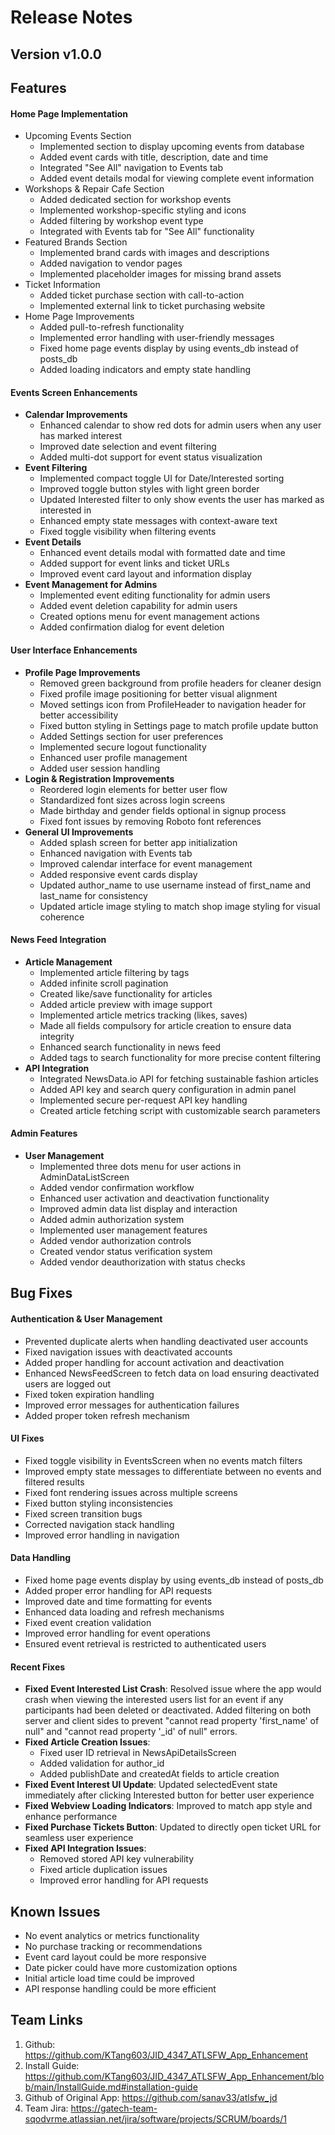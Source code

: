 # Release Notes

## Version v1.0.0

## Features

#### Home Page Implementation
* Upcoming Events Section
  * Implemented section to display upcoming events from database
  * Added event cards with title, description, date and time
  * Integrated "See All" navigation to Events tab
  * Added event details modal for viewing complete event information
* Workshops & Repair Cafe Section
  * Added dedicated section for workshop events
  * Implemented workshop-specific styling and icons
  * Added filtering by workshop event type
  * Integrated with Events tab for "See All" functionality
* Featured Brands Section
  * Implemented brand cards with images and descriptions
  * Added navigation to vendor pages
  * Implemented placeholder images for missing brand assets
* Ticket Information
  * Added ticket purchase section with call-to-action
  * Implemented external link to ticket purchasing website
* Home Page Improvements
  * Added pull-to-refresh functionality
  * Implemented error handling with user-friendly messages
  * Fixed home page events display by using events_db instead of posts_db
  * Added loading indicators and empty state handling

#### Events Screen Enhancements
- **Calendar Improvements**
  - Enhanced calendar to show red dots for admin users when any user has marked interest
  - Improved date selection and event filtering
  - Added multi-dot support for event status visualization
- **Event Filtering**
  - Implemented compact toggle UI for Date/Interested sorting
  - Improved toggle button styles with light green border
  - Updated Interested filter to only show events the user has marked as interested in
  - Enhanced empty state messages with context-aware text
  - Fixed toggle visibility when filtering events
- **Event Details**
  - Enhanced event details modal with formatted date and time
  - Added support for event links and ticket URLs
  - Improved event card layout and information display
- **Event Management for Admins**
  - Implemented event editing functionality for admin users
  - Added event deletion capability for admin users
  - Created options menu for event management actions
  - Added confirmation dialog for event deletion

#### User Interface Enhancements
- **Profile Page Improvements**
  - Removed green background from profile headers for cleaner design
  - Fixed profile image positioning for better visual alignment
  - Moved settings icon from ProfileHeader to navigation header for better accessibility
  - Fixed button styling in Settings page to match profile update button
  - Added Settings section for user preferences
  - Implemented secure logout functionality
  - Enhanced user profile management
  - Added user session handling
- **Login & Registration Improvements**
  - Reordered login elements for better user flow
  - Standardized font sizes across login screens
  - Made birthday and gender fields optional in signup process
  - Fixed font issues by removing Roboto font references
- **General UI Improvements**
  - Added splash screen for better app initialization
  - Enhanced navigation with Events tab
  - Improved calendar interface for event management
  - Added responsive event cards display
  - Updated author_name to use username instead of first_name and last_name for consistency
  - Updated article image styling to match shop image styling for visual coherence

#### News Feed Integration
- **Article Management**
  - Implemented article filtering by tags
  - Added infinite scroll pagination
  - Created like/save functionality for articles
  - Added article preview with image support
  - Implemented article metrics tracking (likes, saves)
  - Made all fields compulsory for article creation to ensure data integrity
  - Enhanced search functionality in news feed
  - Added tags to search functionality for more precise content filtering
- **API Integration**
  - Integrated NewsData.io API for fetching sustainable fashion articles
  - Added API key and search query configuration in admin panel
  - Implemented secure per-request API key handling
  - Created article fetching script with customizable search parameters

#### Admin Features
- **User Management**
  - Implemented three dots menu for user actions in AdminDataListScreen
  - Added vendor confirmation workflow
  - Enhanced user activation and deactivation functionality
  - Improved admin data list display and interaction
  - Added admin authorization system
  - Implemented user management features
  - Added vendor authorization controls
  - Created vendor status verification system
  - Added vendor deauthorization with status checks

## Bug Fixes

#### Authentication & User Management
- Prevented duplicate alerts when handling deactivated user accounts
- Fixed navigation issues with deactivated accounts
- Added proper handling for account activation and deactivation
- Enhanced NewsFeedScreen to fetch data on load ensuring deactivated users are logged out
- Fixed token expiration handling
- Improved error messages for authentication failures
- Added proper token refresh mechanism

#### UI Fixes
- Fixed toggle visibility in EventsScreen when no events match filters
- Improved empty state messages to differentiate between no events and filtered results
- Fixed font rendering issues across multiple screens
- Fixed button styling inconsistencies
- Fixed screen transition bugs
- Corrected navigation stack handling
- Improved error handling in navigation

#### Data Handling
- Fixed home page events display by using events_db instead of posts_db
- Added proper error handling for API requests
- Improved date and time formatting for events
- Enhanced data loading and refresh mechanisms
- Fixed event creation validation
- Improved error handling for event operations
- Ensured event retrieval is restricted to authenticated users

#### Recent Fixes
- **Fixed Event Interested List Crash**: Resolved issue where the app would crash when viewing the interested users list for an event if any participants had been deleted or deactivated. Added filtering on both server and client sides to prevent "cannot read property 'first_name' of null" and "cannot read property '_id' of null" errors.
- **Fixed Article Creation Issues**: 
  - Fixed user ID retrieval in NewsApiDetailsScreen
  - Added validation for author_id
  - Added publishDate and createdAt fields to article creation
- **Fixed Event Interest UI Update**: Updated selectedEvent state immediately after clicking Interested button for better user experience
- **Fixed Webview Loading Indicators**: Improved to match app style and enhance performance
- **Fixed Purchase Tickets Button**: Updated to directly open ticket URL for seamless user experience
- **Fixed API Integration Issues**:
  - Removed stored API key vulnerability
  - Fixed article duplication issues
  - Improved error handling for API requests

## Known Issues
- No event analytics or metrics functionality
- No purchase tracking or recommendations
- Event card layout could be more responsive
- Date picker could have more customization options
- Initial article load time could be improved
- API response handling could be more efficient

## Team Links
1. Github: https://github.com/KTang603/JID_4347_ATLSFW_App_Enhancement
2. Install Guide: https://github.com/KTang603/JID_4347_ATLSFW_App_Enhancement/blob/main/InstallGuide.md#installation-guide
3. Github of Original App: https://github.com/sanav33/atlsfw_jd
4. Team Jira: https://gatech-team-sqodvrme.atlassian.net/jira/software/projects/SCRUM/boards/1